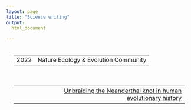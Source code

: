 ```yaml
---
layout: page
title: "Science writing"
output: 
  html_document
  
---
```


<table style="padding:20px">
  <tr>
    <td>2022</td>
 <td style="text-align: right;">Nature Ecology & Evolution Community</td>
  </tr>
</table>

<table style="padding:20px">
  <tr>
    <td>&emsp;&emsp; </td>
 <td style="text-align: right;"><a href="https://ecoevocommunity.nature.com/posts/unbraiding-the-neanderthal-knot-in-human-evolutionary-history">Unbraiding the Neanderthal knot in human evolutionary history</a></td>
  </tr>
</table>

